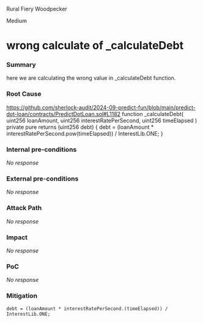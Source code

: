 Rural Fiery Woodpecker

Medium

# wrong calculate of  _calculateDebt

### Summary

here we are calculating the wrong value in _calculateDebt function.

### Root Cause

https://github.com/sherlock-audit/2024-09-predict-fun/blob/main/predict-dot-loan/contracts/PredictDotLoan.sol#L1182      function _calculateDebt(
        uint256 loanAmount,
        uint256 interestRatePerSecond,
        uint256 timeElapsed
    ) private pure returns (uint256 debt) {
        debt = (loanAmount * interestRatePerSecond.pow(timeElapsed)) / InterestLib.ONE;
    }

### Internal pre-conditions

_No response_

### External pre-conditions

_No response_

### Attack Path

_No response_

### Impact

_No response_

### PoC

_No response_

### Mitigation

    debt = (loanAmount * interestRatePerSecond.(timeElapsed)) / InterestLib.ONE;